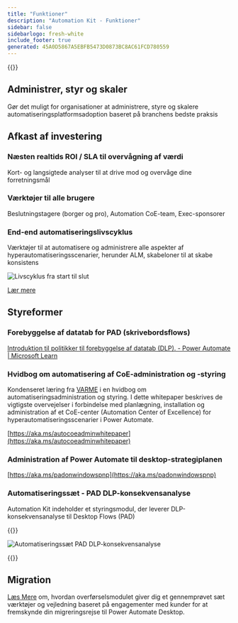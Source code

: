 ```yaml
---
title: "Funktioner"
description: "Automation Kit - Funktioner"
sidebar: false
sidebarlogo: fresh-white
include_footer: true
generated: 45A0D5867A5EBFB5473D0873BC8AC61FCD780559
---
```


{{<toc>}}

## Administrer, styr og skaler

Gør det muligt for organisationer at administrere, styre og skalere automatiseringsplatformsadoption baseret på branchens bedste praksis

## Afkast af investering

### Næsten realtids ROI / SLA til overvågning af værdi

Kort- og langsigtede analyser til at drive mod og overvåge dine forretningsmål

### Værktøjer til alle brugere

Beslutningstagere (borger og pro), Automation CoE-team, Exec-sponsorer

### End-end automatiseringslivscyklus

Værktøjer til at automatisere og administrere alle aspekter af hyperautomatiseringsscenarier, herunder ALM, skabeloner til at skabe konsistens

![Livscyklus fra start til slut](/images/illustrations/end-to-end.png)

[Lær mere](https://learn.microsoft.com/power-automate/guidance/automation-kit/overview/automation-coe-strategy#automation-lifecycle)

## Styreformer

### Forebyggelse af datatab for PAD (skrivebordsflows)

[Introduktion til politikker til forebyggelse af datatab (DLP). - Power Automate | Microsoft Learn](https://learn.microsoft.com/power-automate/prevent-data-loss#data-loss-prevention-for-desktop-flows-preview)

### Hvidbog om automatisering af CoE-administration og -styring

Kondenseret læring fra [VARME](https://learn.microsoft.com/power-platform/guidance/automation-coe/heat) i en hvidbog om automatiseringsadministration og styring. I dette whitepaper beskrives de vigtigste overvejelser i forbindelse med planlægning, installation og administration af et CoE-center (Automation Center of Excellence) for hyperautomatiseringsscenarier i Power Automate. 

[https://aka.ms/autocoeadminwhitepaper](https://aka.ms/autocoeadminwhitepaper)

### Administration af Power Automate til desktop-strategiplanen

[https://aka.ms/padonwindowspnp](https://aka.ms/padonwindowspnp)

### Automatiseringssæt - PAD DLP-konsekvensanalyse

Automation Kit indeholder et styringsmodul, der leverer DLP-konsekvensanalyse til Desktop Flows (PAD)

{{<border>}}

![Automatiseringssæt PAD DLP-konsekvensanalyse](/images/pad-dlp-impact.png)

{{</border>}}




## Migration

[Læs Mere](/da/migration) om, hvordan overførselsmodulet giver dig et gennemprøvet sæt værktøjer og vejledning baseret på engagementer med kunder for at fremskynde din migreringsrejse til Power Automate Desktop.
